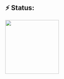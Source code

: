   
## ⚡ Status: 


<a href="https://github.com/anuraghazra/github-readme-stats">
  <img align="left" height="170" src="https://github-readme-stats.vercel.app/api/top-langs/?username=shimizuyuta&langs_count=8&layout=compact&count_private=true&theme=yeblu" />

